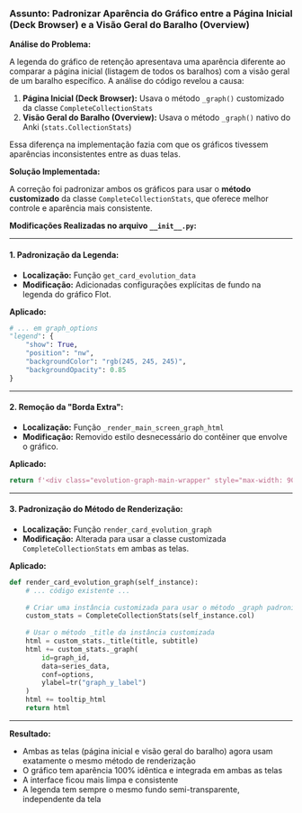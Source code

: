 ### Assunto: Padronizar Aparência do Gráfico entre a Página Inicial (Deck Browser) e a Visão Geral do Baralho (Overview)

**Análise do Problema:**

A legenda do gráfico de retenção apresentava uma aparência diferente ao comparar a página inicial (listagem de todos os baralhos) com a visão geral de um baralho específico. A análise do código revelou a causa:

1.  **Página Inicial (Deck Browser):** Usava o método `_graph()` customizado da classe `CompleteCollectionStats`
2.  **Visão Geral do Baralho (Overview):** Usava o método `_graph()` nativo do Anki (`stats.CollectionStats`)

Essa diferença na implementação fazia com que os gráficos tivessem aparências inconsistentes entre as duas telas.

**Solução Implementada:**

A correção foi padronizar ambos os gráficos para usar o **método customizado** da classe `CompleteCollectionStats`, que oferece melhor controle e aparência mais consistente.

**Modificações Realizadas no arquivo `__init__.py`:**

---

#### 1. Padronização da Legenda:

-   **Localização:** Função `get_card_evolution_data`
-   **Modificação:** Adicionadas configurações explícitas de fundo na legenda do gráfico Flot.

**Aplicado:**
```python
# ... em graph_options
"legend": {
    "show": True,
    "position": "nw",
    "backgroundColor": "rgb(245, 245, 245)",
    "backgroundOpacity": 0.85
}
```

---

#### 2. Remoção da "Borda Extra":

-   **Localização:** Função `_render_main_screen_graph_html`
-   **Modificação:** Removido estilo desnecessário do contêiner que envolve o gráfico.

**Aplicado:**
```python
return f'<div class="evolution-graph-main-wrapper" style="max-width: 900px; margin: 20px auto;">{graph_html}</div>'
```

---

#### 3. Padronização do Método de Renderização:

-   **Localização:** Função `render_card_evolution_graph`
-   **Modificação:** Alterada para usar a classe customizada `CompleteCollectionStats` em ambas as telas.

**Aplicado:**
```python
def render_card_evolution_graph(self_instance):
    # ... código existente ...
    
    # Criar uma instância customizada para usar o método _graph padronizado
    custom_stats = CompleteCollectionStats(self_instance.col)
    
    # Usar o método _title da instância customizada
    html = custom_stats._title(title, subtitle)
    html += custom_stats._graph(
        id=graph_id,
        data=series_data,
        conf=options,
        ylabel=tr("graph_y_label")
    )
    html += tooltip_html
    return html
```

---

**Resultado:**
- Ambas as telas (página inicial e visão geral do baralho) agora usam exatamente o mesmo método de renderização
- O gráfico tem aparência 100% idêntica e integrada em ambas as telas
- A interface ficou mais limpa e consistente
- A legenda tem sempre o mesmo fundo semi-transparente, independente da tela 
